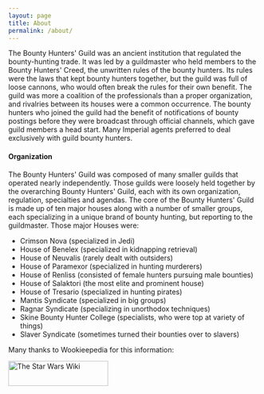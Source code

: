 ```yaml
---
layout: page
title: About
permalink: /about/
---
```

The Bounty Hunters' Guild was an ancient institution that regulated the bounty-hunting trade. It was led by a guildmaster who held members to the Bounty Hunters' Creed, the unwritten rules of the bounty hunters. Its rules were the laws that kept bounty hunters together, but the guild was full of loose cannons, who would often break the rules for their own benefit. The guild was more a coalition of the professionals than a proper organization, and rivalries between its houses were a common occurrence. The bounty hunters who joined the guild had the benefit of notifications of bounty postings before they were broadcast through official channels, which gave guild members a head start. Many Imperial agents preferred to deal exclusively with guild bounty hunters.

#### Organization

The Bounty Hunters' Guild was composed of many smaller guilds that operated nearly independently. Those guilds were loosely held together by the overarching Bounty Hunters' Guild, each with its own organization, regulation, specialties and agendas. The core of the Bounty Hunters' Guild is made up of ten major houses along with a number of smaller groups, each specializing in a unique brand of bounty hunting, but reporting to the guildmaster. Those major Houses were:

* Crimson Nova (specialized in Jedi)
* House of Benelex (specialized in kidnapping retrieval)
* House of Neuvalis (rarely dealt with outsiders)
* House of Paramexor (specialized in hunting murderers)
* House of Renliss (consisted of female hunters pursuing male bounties)
* House of Salaktori (the most elite and prominent house)
* House of Tresario (specialized in hunting pirates)
* Mantis Syndicate (specialized in big groups)
* Ragnar Syndicate (specializing in unorthodox techniques)
* Skine Bounty Hunter College (specialists, who were top at variety of things)
* Slaver Syndicate (sometimes turned their bounties over to slavers)

Many thanks to Wookieepedia for this information:

<a href="http://starwars.wikia.com/wiki/Bounty_Hunters%27_Guild/Legends" target="_blank">
<img src="{{ site.url }}/assets/Wiki-wordmark.png" alt="The Star Wars Wiki" width="200" height="50" border="0">
